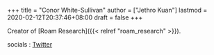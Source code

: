 +++
title = "Conor White-Sullivan"
author = ["Jethro Kuan"]
lastmod = 2020-02-12T20:37:46+08:00
draft = false
+++

Creator of [Roam Research]({{< relref "roam_research" >}}).

socials
: [Twitter](https://twitter.com/Conaw)
